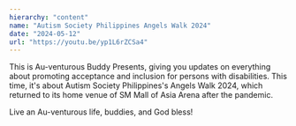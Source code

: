 ```yaml
---
hierarchy: "content"
name: "Autism Society Philippines Angels Walk 2024"
date: "2024-05-12"
url: "https://youtu.be/yp1L6rZCSa4"
---
```


This is Au-venturous Buddy Presents, giving you updates on everything about promoting acceptance and inclusion for persons with disabilities. This time, it's about Autism Society Philippines's Angels Walk 2024, which returned to its home venue of SM Mall of Asia Arena after the pandemic.

Live an Au-venturous life, buddies, and God bless!